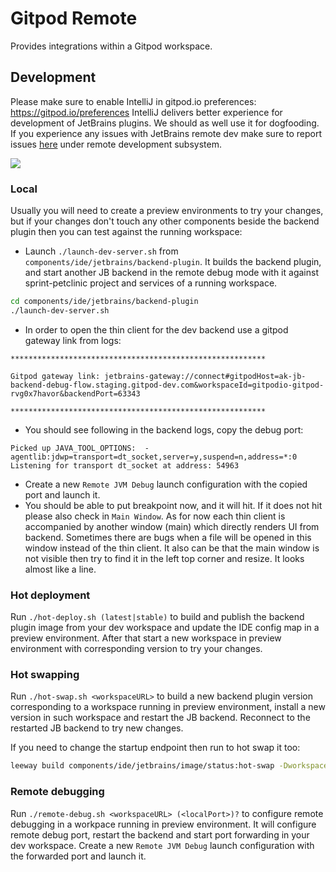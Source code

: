 # Gitpod Remote

<!-- Plugin description -->
Provides integrations within a Gitpod workspace.

<!-- Plugin description end -->

## Development

Please make sure to enable IntelliJ in gitpod.io preferences: https://gitpod.io/preferences
IntelliJ delivers better experience for development of JetBrains plugins. We should as well use it for dogfooding. If you experience any issues with JetBrains remote dev make sure to report
issues [here](https://youtrack.jetbrains.com/issues?q=project:%20CWM)
under remote development subsystem.

<img src="https://user-images.githubusercontent.com/3082655/187091748-c58ce156-90b6-4522-83a7-b4312e36d949.png"/>

### Local

Usually you will need to create a preview environments to try your changes, but if your changes don't touch any other components beside the backend plugin then you can test against the running workspace:

- Launch `./launch-dev-server.sh` from `components/ide/jetbrains/backend-plugin`. It builds the backend plugin, and
  start another JB backend in the remote debug mode with it against sprint-petclinic project and services of a running
  workspace.
```bash
cd components/ide/jetbrains/backend-plugin
./launch-dev-server.sh
```
- In order to open the thin client for the dev backend use a gitpod gateway link from logs:
```
*********************************************************

Gitpod gateway link: jetbrains-gateway://connect#gitpodHost=ak-jb-backend-debug-flow.staging.gitpod-dev.com&workspaceId=gitpodio-gitpod-rvg0x7havor&backendPort=63343

*********************************************************
```
- You should see following in the backend logs, copy the debug port:

```
Picked up JAVA_TOOL_OPTIONS:  -agentlib:jdwp=transport=dt_socket,server=y,suspend=n,address=*:0
Listening for transport dt_socket at address: 54963
```

- Create a new `Remote JVM Debug` launch configuration with the copied port and launch it.
- You should be able to put breakpoint now, and it will hit. If it does not hit please also check in `Main Window`. As
  for now each thin client is accompanied by another window (main) which directly renders UI from backend. Sometimes
  there are bugs when a file will be opened in this window instead of the thin client. It also can be that
  the main window is not visible then try to find it in the left top corner and resize. It looks almost like a line.

### Hot deployment

Run `./hot-deploy.sh (latest|stable)` to build and publish the backend plugin image from your dev workspace and
update the IDE config map in a preview environment. After that start a new workspace in preview environment
with corresponding version to try your changes.

### Hot swapping

Run `./hot-swap.sh <workspaceURL>` to build a new backend plugin version corresponding to a workspace running in preview environment,
install a new version in such workspace and restart the JB backend. Reconnect to the restarted JB backend to try new changes.

If you need to change the startup endpoint then run to hot swap it too:
```bash
leeway build components/ide/jetbrains/image/status:hot-swap -DworkspaceUrl=<workspaceURL>
```

### Remote debugging

Run `./remote-debug.sh <workspaceURL> (<localPort>)?` to configure remote debugging in a workpace running in preview environment.
It will configure remote debug port, restart the backend and start port forwarding in your dev workspace.
Create a new `Remote JVM Debug` launch configuration with the forwarded port and launch it.
